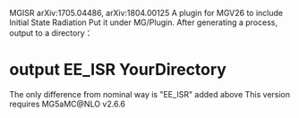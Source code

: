 MGISR arXiv:1705.04486, arXiv:1804.00125
A plugin for MGV26 to include Initial State Radiation
Put it under MG/Plugin. After generating a process, output to a directory：
# output EE_ISR YourDirectory

The only difference from nominal way is "EE_ISR" added above
This version requires MG5aMC@NLO v2.6.6
